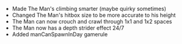 - Made The Man's climbing smarter (maybe quirky sometimes)
- Changed The Man's hitbox size to be more accurate to his height
- The Man can now crouch and crawl through 1x1 and 1x2 spaces
- The Man now has a depth strider effect 24/7
- Added manCanSpawnInDay gamerule
